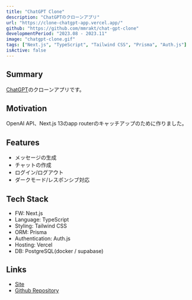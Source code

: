 ```yaml
---
title: "ChatGPT Clone"
description: "ChatGPTのクローンアプリ"
url: "https://clone-chatgpt-app.vercel.app/"
github: "https://github.com/mmrakt/chat-gpt-clone"
developmentPeriod: "2023.08 - 2023.11"
image: "chatgpt-clone.gif"
tags: ["Next.js", "TypeScript", "Tailwind CSS", "Prisma", "Auth.js"]
isActive: false
---
```


## Summary
[ChatGPT](https://chat.openai.com/)のクローンアプリです。

## Motivation
OpenAI API、Next.js 13のapp routerのキャッチアップのために作りました。

## Features
- メッセージの生成
- チャットの作成
- ログイン/ログアウト
- ダークモード/レスポンシブ対応

## Tech Stack
- FW: Next.js
- Language: TypeScript
- Styling: Tailwind CSS
- ORM: Prisma
- Authentication: Auth.js
- Hosting: Vercel
- DB: PostgreSQL(docker / supabase)

## Links
- [Site](https://clone-chatgpt-app.vercel.app/)
- [Github Repository](https://github.com/mmrakt/chat-gpt-clone)
